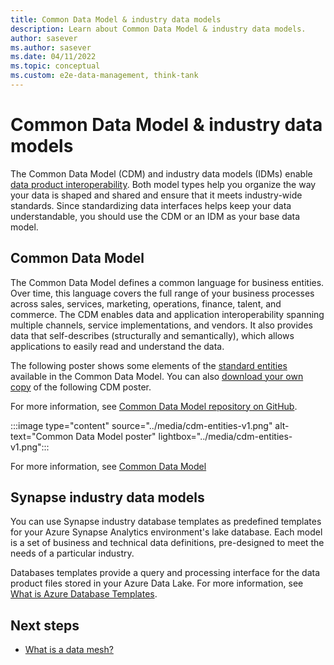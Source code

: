 ```yaml
---
title: Common Data Model & industry data models
description: Learn about Common Data Model & industry data models.
author: sasever
ms.author: sasever
ms.date: 04/11/2022
ms.topic: conceptual
ms.custom: e2e-data-management, think-tank
---
```


# Common Data Model & industry data models

The Common Data Model (CDM) and industry data models (IDMs) enable [data product interoperability](what-is-data-product.md#data-product-characteristics). Both model types help you organize the way your data is shaped and shared and ensure that it meets industry-wide standards. Since standardizing data interfaces helps keep your data understandable, you should use the CDM or an IDM as your base data model.

## Common Data Model

The Common Data Model defines a common language for business entities. Over time, this language covers the full range of your business processes across sales, services, marketing, operations, finance, talent, and commerce. The CDM enables data and application interoperability spanning multiple channels, service implementations, and vendors. It also provides data that self-describes (structurally and semantically), which allows applications to easily read and understand the data.

The following poster shows some elements of the [standard entities](https://github.com/microsoft/CDM/tree/master/schemaDocuments/core/applicationCommon) available in the Common Data Model. You can also [download your own copy](https://aka.ms/cdmposter) of the following CDM poster. 

For more information, see [Common Data Model repository on GitHub](https://aka.ms/cdmrepo).

:::image type="content" source="../media/cdm-entities-v1.png" alt-text="Common Data Model poster" lightbox="../media/cdm-entities-v1.png":::

For more information, see [Common Data Model](/common-data-model/)

## Synapse industry data models

You can use Synapse industry database templates as predefined templates for your Azure Synapse Analytics environment's lake database. Each model is a set of business and technical data definitions, pre-designed to meet the needs of a particular industry.

Databases templates provide a query and processing interface for the data product files stored in your Azure Data Lake. For more information, see [What is Azure Database Templates](/azure/synapse-analytics/database-designer/overview-database-templates).

## Next steps

- [What is a data mesh?](what-is-data-mesh.md)
